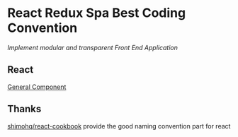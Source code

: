 # React Redux Spa Best Coding Convention

_Implement modular and transparent Front End Application_

## React

[General Component](react/general.md)

## Thanks

[shimohq/react-cookbook](https://github.com/shimohq/react-cookbook) provide the good naming convention part for react
